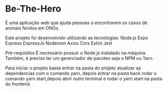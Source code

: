 # Be-The-Hero
É uma aplicação web que ajuda pessoas a encontrarem os casos de animais feridos em ONGs.

Este projeto foi desenvolvido utilizando as tecnologias:
  Node.js
  Expo
  Express
  ExpressJs
  Nodemon
  Axios
  Cors
  Eslint
  Jest
  
 Pré-requisitos
É necessário possuir o Node.js instalado na máquina
Também, é preciso ter um gerenciador de pacotes seja o NPM ou Yarn.

Para iniciar o projeto basta entrar na pasta do projeto atualizar as dependencias com o comando yarn,
depois entrar na pasta back rodar o comando yarn start,depois abrir outro terminal e rodar o yarn start
na pasta do frontend.
